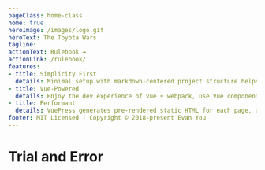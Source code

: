 ```yaml
---
pageClass: home-class
home: true
heroImage: /images/logo.gif
heroText: The Toyota Wars
tagline: 
actionText: Rulebook →
actionLink: /rulebook/
features:
- title: Simplicity First
  details: Minimal setup with markdown-centered project structure helps you focus on writing.
- title: Vue-Powered
  details: Enjoy the dev experience of Vue + webpack, use Vue components in markdown, and develop custom themes with Vue.
- title: Performant
  details: VuePress generates pre-rendered static HTML for each page, and runs as an SPA once a page is loaded.
footer: MIT Licensed | Copyright © 2018-present Evan You
---
```


# Trial and Error
 
